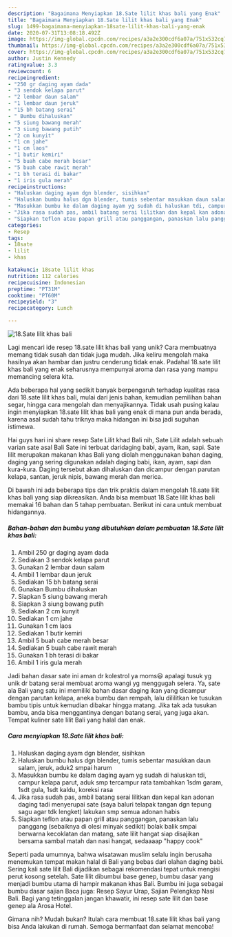```yaml
---
description: "Bagaimana Menyiapkan 18.Sate lilit khas bali yang Enak"
title: "Bagaimana Menyiapkan 18.Sate lilit khas bali yang Enak"
slug: 1499-bagaimana-menyiapkan-18sate-lilit-khas-bali-yang-enak
date: 2020-07-31T13:08:18.492Z
image: https://img-global.cpcdn.com/recipes/a3a2e300cdf6a07a/751x532cq70/18sate-lilit-khas-bali-foto-resep-utama.jpg
thumbnail: https://img-global.cpcdn.com/recipes/a3a2e300cdf6a07a/751x532cq70/18sate-lilit-khas-bali-foto-resep-utama.jpg
cover: https://img-global.cpcdn.com/recipes/a3a2e300cdf6a07a/751x532cq70/18sate-lilit-khas-bali-foto-resep-utama.jpg
author: Justin Kennedy
ratingvalue: 3.3
reviewcount: 6
recipeingredient:
- "250 gr daging ayam dada"
- "3 sendok kelapa parut"
- "2 lembar daun salam"
- "1 lembar daun jeruk"
- "15 bh batang serai"
- " Bumbu dihaluskan"
- "5 siung bawang merah"
- "3 siung bawang putih"
- "2 cm kunyit"
- "1 cm jahe"
- "1 cm laos"
- "1 butir kemiri"
- "5 buah cabe merah besar"
- "5 buah cabe rawit merah"
- "1 bh terasi di bakar"
- "1 iris gula merah"
recipeinstructions:
- "Haluskan daging ayam dgn blender, sisihkan"
- "Haluskan bumbu halus dgn blender, tumis sebentar masukkan daun salam, jeruk, aduk2 smpai harum"
- "Masukkan bumbu ke dalam daging ayam yg sudah di haluskan tdi, campur kelapa parut, aduk smp tercampur rata tambahkan 1sdm garam, 1sdt gula, 1sdt kaldu, koreksi rasa"
- "Jika rasa sudah pas, ambil batang serai lilitkan dan kepal kan adonan daging tadi menyerupai sate (saya baluri telapak tangan dgn tepung sagu agar tdk lengket) lakukan smp semua adonan habis"
- "Siapkan teflon atau papan grill atau panggangan, panaskan lalu panggang (sebaiknya di olesi minyak sedikit) bolak balik smpai berwarna kecoklatan dan matang, sate lilit hangat siap disajikan bersama sambal matah dan nasi hangat, sedaaaap &#34;happy cook&#34;"
categories:
- Resep
tags:
- 18sate
- lilit
- khas

katakunci: 18sate lilit khas 
nutrition: 112 calories
recipecuisine: Indonesian
preptime: "PT31M"
cooktime: "PT60M"
recipeyield: "3"
recipecategory: Lunch

---
```



![18.Sate lilit khas bali](https://img-global.cpcdn.com/recipes/a3a2e300cdf6a07a/751x532cq70/18sate-lilit-khas-bali-foto-resep-utama.jpg)

Lagi mencari ide resep 18.sate lilit khas bali yang unik? Cara membuatnya memang tidak susah dan tidak juga mudah. Jika keliru mengolah maka hasilnya akan hambar dan justru cenderung tidak enak. Padahal 18.sate lilit khas bali yang enak seharusnya mempunyai aroma dan rasa yang mampu memancing selera kita.

Ada beberapa hal yang sedikit banyak berpengaruh terhadap kualitas rasa dari 18.sate lilit khas bali, mulai dari jenis bahan, kemudian pemilihan bahan segar, hingga cara mengolah dan menyajikannya. Tidak usah pusing kalau ingin menyiapkan 18.sate lilit khas bali yang enak di mana pun anda berada, karena asal sudah tahu triknya maka hidangan ini bisa jadi suguhan istimewa.

Hai guys hari ini share resep Sate Lilit khad Bali nih, Sate Lilit adalah sebuah varian sate asal Bali Sate ini terbuat daridaging babi, ayam, ikan, sapi. Sate lilit merupakan makanan khas Bali yang diolah menggunakan bahan daging, daging yang sering digunakan adalah daging babi, ikan, ayam, sapi dan kura-kura. Daging tersebut akan dihaluskan dan dicampur dengan parutan kelapa, santan, jeruk nipis, bawang merah dan merica.


Di bawah ini ada beberapa tips dan trik praktis dalam mengolah 18.sate lilit khas bali yang siap dikreasikan. Anda bisa membuat 18.Sate lilit khas bali memakai 16 bahan dan 5 tahap pembuatan. Berikut ini cara untuk membuat hidangannya.

<!--inarticleads1-->

##### Bahan-bahan dan bumbu yang dibutuhkan dalam pembuatan 18.Sate lilit khas bali:

1. Ambil 250 gr daging ayam dada
1. Sediakan 3 sendok kelapa parut
1. Gunakan 2 lembar daun salam
1. Ambil 1 lembar daun jeruk
1. Sediakan 15 bh batang serai
1. Gunakan  Bumbu dihaluskan
1. Siapkan 5 siung bawang merah
1. Siapkan 3 siung bawang putih
1. Sediakan 2 cm kunyit
1. Sediakan 1 cm jahe
1. Gunakan 1 cm laos
1. Sediakan 1 butir kemiri
1. Ambil 5 buah cabe merah besar
1. Sediakan 5 buah cabe rawit merah
1. Gunakan 1 bh terasi di bakar
1. Ambil 1 iris gula merah


Jadi bahan dasar sate ini aman dr kolestrol ya moms😃 apalagi tusuk yg unik dr batang serai membuat aroma wangi yg menggugah selera. Ya, sate ala Bali yang satu ini memiliki bahan dasar daging ikan yang dicampur dengan parutan kelapa, aneka bumbu dan rempah, lalu dililitkan ke tusukan bambu tipis untuk kemudian dibakar hingga matang. Jika tak ada tusukan bambu, anda bisa menggantinya dengan batang serai, yang juga akan. Tempat kuliner sate lilit Bali yang halal dan enak. 

<!--inarticleads2-->

##### Cara menyiapkan 18.Sate lilit khas bali:

1. Haluskan daging ayam dgn blender, sisihkan
1. Haluskan bumbu halus dgn blender, tumis sebentar masukkan daun salam, jeruk, aduk2 smpai harum
1. Masukkan bumbu ke dalam daging ayam yg sudah di haluskan tdi, campur kelapa parut, aduk smp tercampur rata tambahkan 1sdm garam, 1sdt gula, 1sdt kaldu, koreksi rasa
1. Jika rasa sudah pas, ambil batang serai lilitkan dan kepal kan adonan daging tadi menyerupai sate (saya baluri telapak tangan dgn tepung sagu agar tdk lengket) lakukan smp semua adonan habis
1. Siapkan teflon atau papan grill atau panggangan, panaskan lalu panggang (sebaiknya di olesi minyak sedikit) bolak balik smpai berwarna kecoklatan dan matang, sate lilit hangat siap disajikan bersama sambal matah dan nasi hangat, sedaaaap &#34;happy cook&#34;


Seperti pada umumnya, bahwa wisatawan muslim selalu ingin berusaha menemukan tempat makan halal di Bali yang bebas dari olahan daging babi. Sering kali sate lilit Bali dijadikan sebagai rekomendasi tepat untuk mengisi perut kosong setelah. Sate lilit dibumbui base genep, bumbu dasar yang menjadi bumbu utama di hampir makanan khas Bali. Bumbu ini juga sebagai bumbu dasar sajian Baca juga: Resep Sayur Urap, Sajian Pelengkap Nasi Bali. Bagi yang tetinggalan jangan khawatir, ini resep sate lilit dan base genep ala Arosa Hotel. 

Gimana nih? Mudah bukan? Itulah cara membuat 18.sate lilit khas bali yang bisa Anda lakukan di rumah. Semoga bermanfaat dan selamat mencoba!
